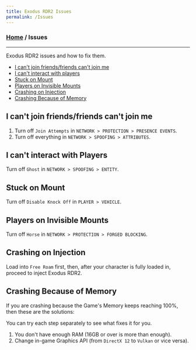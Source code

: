 ```yaml
---
title: Exodus RDR2 Issues
permalink: /Issues
---
```

### [Home](../index.md) / Issues
---
Exodus RDR2 issues and how to fix them.
- [I can't join friends/friends can't join me](#i-cant-join-friendsfriends-cant-join-me)
- [I can't interact with players](#i-cant-interact-with-players)
- [Stuck on Mount](#stuck-on-mount)
- [Players on Invisible Mounts](#players-on-invisible-mounts)
- [Crashing on Injection](#crashing-on-injection)
- [Crashing Because of Memory](#crashing-because-of-memory)

## I can't join friends/friends can't join me
1. Turn off `Join Attempts` in `NETWORK > PROTECTION > PRESENCE EVENTS`.
2. Turn off everything in `NETWORK > SPOOFING > ATTRIBUTES`.

## I can't interact with Players
Turn off `Ghost` in `NETWORK > SPOOFING > ENTITY`.

## Stuck on Mount
Turn off `Disable Knock Off` in `PLAYER > VEHICLE`.

## Players on Invisible Mounts
Turn off `Horse` in `NETWORK > PROTECTION > FORGED BLOCKING`.

## Crashing on Injection
Load into `Free Roam` first, then, after your character is fully loaded in, proceed to inject Exodus RDR2.

## Crashing Because of Memory
If you are crashing because the Game's Memory keeps reaching 100%, then these are the solutions:

You can try each step separately to see what fixes it for you.

1. You don't have enough RAM (16GB or over is more than enough).
2. Change in-game Graphics API (from `DirectX 12` to `Vulkan` or vice versa).
